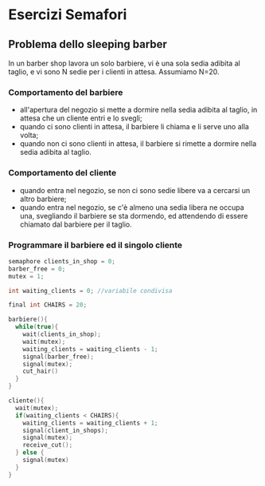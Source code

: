 # Esercizi Semafori

## Problema dello sleeping barber

In un barber shop lavora un solo barbiere, vi è una sola sedia adibita al taglio, e vi sono N sedie per i clienti in attesa.
Assumiamo N=20.

### Comportamento del barbiere

- all'apertura del negozio si mette a dormire nella sedia adibita al taglio, in attesa che un cliente entri e lo svegli;
- quando ci sono clienti in attesa, il barbiere li chiama e li serve uno alla volta;
- quando non ci sono clienti in attesa, il barbiere si rimette a dormire nella sedia adibita al taglio.

### Comportamento del cliente

- quando entra nel negozio, se non ci sono sedie libere va a cercarsi un
  altro barbiere;
- quando entra nel negozio, se c'è almeno una sedia libera ne occupa una, svegliando il barbiere se sta dormendo, ed attendendo di essere chiamato dal barbiere per il taglio.

### Programmare il barbiere ed il singolo cliente

```c
semaphore clients_in_shop = 0;
barber_free = 0;
mutex = 1;

int waiting_clients = 0; //variabile condivisa

final int CHAIRS = 20;

barbiere(){
  while(true){
    wait(clients_in_shop);
    wait(mutex);
    waiting_clients = waiting_clients - 1;
    signal(barber_free);
    signal(mutex);
    cut_hair()
  }
}

cliente(){
  wait(mutex);
  if(waiting_clients < CHAIRS){
    waiting_clients = waiting_clients + 1;
    signal(client_in_shops);
    signal(mutex);
    receive_cut();
  } else {
    signal(mutex)
  }
}
```



